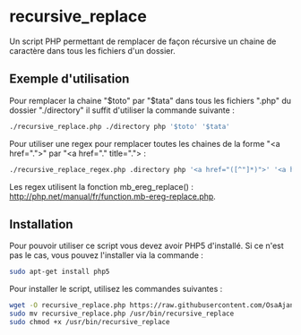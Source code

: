 # recursive_replace
Un script PHP permettant de remplacer de façon récursive un chaine de caractère dans tous les fichiers d'un dossier.

## Exemple d'utilisation
Pour remplacer la chaine "$toto" par "$tata" dans tous les fichiers ".php" du dossier "./directory" il suffit d'utiliser la commande suivante :
```bash
./recursive_replace.php ./directory php '$toto' '$tata'
```

Pour utiliser une regex pour remplacer toutes les chaines de la forme "&lt;a href="."&gt;" par "&lt;a href="." title="."&gt; :
```bash
./recursive_replace_regex.php .directory php '<a href="([^"]*)">' '<a href="\1" title="\1">'
```
Les regex utilisent la fonction mb_ereg_replace() : http://php.net/manual/fr/function.mb-ereg-replace.php.

## Installation
Pour pouvoir utiliser ce script vous devez avoir PHP5 d'installé. Si ce n'est pas le cas, vous pouvez l'installer via la commande :
```bash
sudo apt-get install php5
```

Pour installer le script, utilisez les commandes suivantes :
```bash
wget -O recursive_replace.php https://raw.githubusercontent.com/OsaAjani/recursive_replace/master/recursive_replace.php
sudo mv recursive_replace.php /usr/bin/recursive_replace
sudo chmod +x /usr/bin/recursive_replace
```

